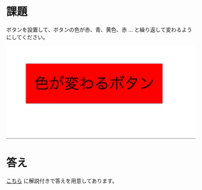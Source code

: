 # 課題
ボタンを設置して、ボタンの色が赤、青、黄色、赤 ... と繰り返して変わるようにしてください。

![動作イメージ](./image.gif)

# 答え
[こちら](./answer.html) に解説付きで答えを用意してあります。
